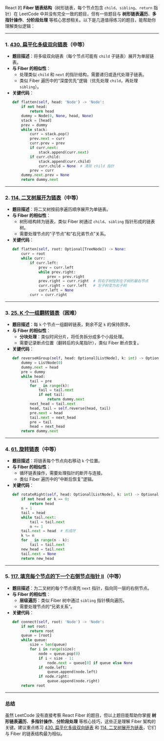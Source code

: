 React 的 **Fiber 链表结构**（树形链表，每个节点包含 `child`、`sibling`、`return` 指针）在 LeetCode 中并没有完全一致的题目，但有一些题目与 **树形链表遍历**、**多指针操作**、**分阶段处理** 等核心思想相关。以下是几道值得练习的题目，能帮助你理解类似逻辑：

---

### 1. [430. 扁平化多级双向链表](https://leetcode.cn/problems/flatten-a-multilevel-doubly-linked-list/)（中等）

- **题目描述**：将多级双向链表（每个节点可能有 `child` 子链表）展开为单层链表。
- **与 Fiber 的相似性**：
  - 处理类似 `child` 和 `next` 的指针结构，需要递归或迭代处理子链表。
  - 类似 Fiber 遍历中的“深度优先”逻辑（优先处理 `child`，再处理 `sibling`）。
- **关键代码**：
  ```python
  def flatten(self, head: 'Node') -> 'Node':
      if not head:
          return head
      dummy = Node(0, None, head, None)
      stack = [head]
      prev = dummy
      while stack:
          curr = stack.pop()
          prev.next = curr
          curr.prev = prev
          if curr.next:
              stack.append(curr.next)
          if curr.child:
              stack.append(curr.child)
              curr.child = None  # 清除 child 指针
          prev = curr
      dummy.next.prev = None
      return dummy.next
  ```

---

### 2. [114. 二叉树展开为链表](https://leetcode.cn/problems/flatten-binary-tree-to-linked-list/)（中等）

- **题目描述**：将二叉树按前序遍历顺序展开为单链表。
- **与 Fiber 的相似性**：
  - 树形结构转为链表，类似 Fiber 树通过 `child`、`sibling` 指针形成的链表树。
  - 需要处理节点的“子节点”和“右兄弟节点”关系。
- **关键代码**：
  ```python
  def flatten(self, root: Optional[TreeNode]) -> None:
      curr = root
      while curr:
          if curr.left:
              prev = curr.left
              while prev.right:
                  prev = prev.right
              prev.right = curr.right  # 将右子树挂到左子树的最右节点
              curr.right = curr.left   # 左子树变为右子树
              curr.left = None
          curr = curr.right
  ```

---

### 3. [25. K 个一组翻转链表](https://leetcode.cn/problems/reverse-nodes-in-k-group/)（困难）

- **题目描述**：每 `k` 个节点一组翻转链表，剩余不足 `k` 的保持原序。
- **与 Fiber 的相似性**：
  - **分块处理**：类似时间分片，将任务拆分成多个小段处理。
  - 需要记录断点位置（翻转后的头尾指针），类似 Fiber 断点恢复。
- **关键代码**：
  ```python
  def reverseKGroup(self, head: Optional[ListNode], k: int) -> Optional[ListNode]:
      dummy = ListNode(0)
      dummy.next = head
      pre = dummy
      while head:
          tail = pre
          for _ in range(k):
              tail = tail.next
              if not tail:
                  return dummy.next
          next_head = tail.next
          head, tail = self.reverse(head, tail)
          pre.next = head
          tail.next = next_head
          pre = tail
          head = next_head
      return dummy.next
  ```

---

### 4. [61. 旋转链表](https://leetcode.cn/problems/rotate-list/)（中等）

- **题目描述**：将链表每个节点向右移动 `k` 个位置。
- **与 Fiber 的相似性**：
  - 循环链表操作，需要处理指针的断开与连接。
  - 类似 Fiber 遍历中的“中断后恢复”逻辑。
- **关键代码**：
  ```python
  def rotateRight(self, head: Optional[ListNode], k: int) -> Optional[ListNode]:
      if not head or k == 0:
          return head
      n = 1
      tail = head
      while tail.next:
          tail = tail.next
          n += 1
      tail.next = head  # 形成环
      k %= n
      for _ in range(n - k):
          tail = tail.next
      new_head = tail.next
      tail.next = None
      return new_head
  ```

---

### 5. [117. 填充每个节点的下一个右侧节点指针 II](https://leetcode.cn/problems/populating-next-right-pointers-in-each-node-ii/)（中等）

- **题目描述**：为二叉树的每个节点填充 `next` 指针，指向同一层的右侧节点。
- **与 Fiber 的相似性**：
  - **层级遍历**：类似 Fiber 树中通过 `sibling` 指针横向遍历。
  - 需要处理节点的“兄弟关系”。
- **关键代码**：
  ```python
  def connect(self, root: 'Node') -> 'Node':
      if not root:
          return root
      queue = [root]
      while queue:
          size = len(queue)
          for i in range(size):
              node = queue.pop(0)
              if i < size - 1:
                  node.next = queue[0] if queue else None
              if node.left:
                  queue.append(node.left)
              if node.right:
                  queue.append(node.right)
      return root
  ```

---

### 总结

虽然 LeetCode 没有直接考察 React Fiber 的题目，但以上题目能帮助你掌握 **树形链表遍历**、**多指针操作**、**分阶段处理** 等核心技巧，这些正是理解 Fiber 架构的关键。建议重点练习 [430. 扁平化多级双向链表](https://leetcode.cn/problems/flatten-a-multilevel-doubly-linked-list/) 和 [114. 二叉树展开为链表](https://leetcode.cn/problems/flatten-binary-tree-to-linked-list/)，它们与 Fiber 的链表结构最为相似。

